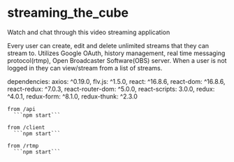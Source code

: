 # streaming_the_cube
Watch and chat through this video streaming application

Every user can create, edit and delete unlimited streams that they can stream to. Utilizes Google OAuth, history management, real time messaging protocol(rtmp), Open Broadcaster Software(OBS) server.
When a user is not logged in they can view/stream from a list of streams.


dependencies: 
    axios: ^0.19.0,
    flv.js: ^1.5.0,
    react: ^16.8.6,
    react-dom: ^16.8.6,
    react-redux: ^7.0.3,
    react-router-dom: ^5.0.0,
    react-scripts: 3.0.0,
    redux: ^4.0.1,
    redux-form: ^8.1.0,
    redux-thunk: ^2.3.0
    
    from /api
      ```npm start```
      
    from /client
      ```npm start```
      
    from /rtmp
      ```npm start```
